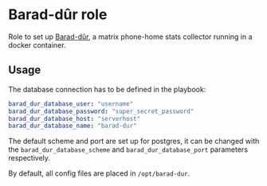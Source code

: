 # Barad-dûr role
Role to set up [Barad-dûr](https://gitlab.com/famedly/services/barad-dur), a matrix phone-home stats collector running in a  docker container.

## Usage
The database connection has to be defined in the playbook:
```yaml
barad_dur_database_user: "username"
barad_dur_database_password: "super_secret_password"
barad_dur_database_host: "serverhost"
barad_dur_database_name: "barad-dur"
```
The default scheme and port are set up for postgres, it can be changed with the `barad_dur_database_scheme` and `barad_dur_database_port` parameters respectively.


By default, all config files are placed in `/opt/barad-dur`.
